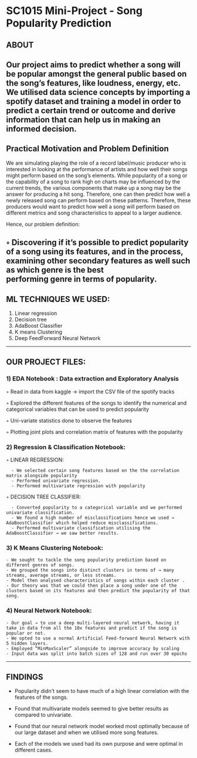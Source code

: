 # SC1015 Mini-Project - Song Popularity Prediction
## ABOUT
Our project aims to predict whether a song will be popular amongst the general public based on the song’s features, like loudness, energy, etc.
We utilised data science concepts by importing a spotify dataset and training a model in order to predict a certain trend or outcome and derive information that can help us in making an informed decision. 
---------------------------------------------------------------------------------------------------------------------------------------------------------------------------------------
## Practical Motivation and Problem Definition
We are simulating playing the role of a record label/music producer who is interested in looking at the performance of artists and how well their songs might perform based on the song’s elements.
While popularity of a song or the capability of a song to rank high on charts may be influenced by the current trends, the various components that make up a song may be the answer for producing a hit song. Therefore, one can then predict how well a newly released song can perform based on these patterns. Therefore, these producers would want to predict how well a song will perform based on different metrics and song characteristics to appeal to a larger audience. 

Hence, our problem definition: 

◦  Discovering if it’s possible to predict popularity of a song using its features, and in the process, examining other secondary features as well such as which genre is the best     
   performing genre in terms of popularity.
-------------------------------------------------------------------------------------------------------------------------------------------------------------------------------------
## ML TECHNIQUES WE USED: 
1) Linear regression
2) Decision tree
3) AdaBoost Classifier
4) K means Clustering
5) Deep FeedForward Neural Network

-------------------------------------------------------------------------------------------------------------------------------------------------------------------------------------
## OUR PROJECT FILES:

### 1) EDA Notebook : Data extraction and Exploratory Analysis
  ◦ Read in data from kaggle -> import the CSV file of the spotify tracks
  
  ◦ Explored the different features of the songs to identify the numerical and categorical variables that can be used to predict popularity
  
  ◦ Uni-variate statistics done to observe the features
  
  ◦ Plotting joint plots and correlation matrix of features with the popularity

### 2) Regression & Classification Notebook:

   ◦ LINEAR REGRESSION:
   
      - We selected certain song features based on the the correlation matrix alongside popularity
      - Performed univariate regression.  
      - Performed multivariate regression with popularity

   ◦ DECISION TREE CLASSIFIER:
   
      - Converted popularity to a categorical variable and we performed univariate classification.
      - We found a high number of misclassifications hence we used → AdaBoostClassifier which helped reduce misclassifications.
      - Performed multivariate classification utilising the AdaBoostClassifier → we saw better results.

### 3) K Means Clustering Notebook:

    - We sought to tackle the song popularity prediction based on different genres of songs.
    - We grouped the songs into distinct clusters in terms of → many streams, average streams, or less streams.
    - Model then analysed characteristics of songs within each cluster .
    - Our theory was that we could then place a song under one of the clusters based on its features and then predict the popularity of that song.

### 4) Neural Network Notebook:
    - Our goal → to use a deep multi-layered neural network, having it take in data from all the 10x features and predict if the song is popular or not.
    - We opted to use a normal Artificial Feed-forward Neural Network with 5 hidden layers.
    - Employed “MinMaxScaler” alongside to improve accuracy by scaling
    - Input data was split into batch sizes of 128 and run over 30 epochs

-------------------------------------------------------------------------------------------------------------------------------------------------------------------------------------
## FINDINGS

  - Popularity didn't seem to have much of a high linear correlation with the features of the songs.
    
  - Found that multivariate models seemed to give better results as compared to univariate.
    
  - Found that our neural network model worked most optimally because of our large dataset and when we utilised more song features.
    
  - Each of the models we used had its own purpose and were optimal in different cases.







      




   








   

   

